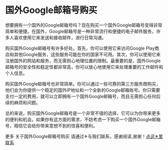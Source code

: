 # 国外Google邮箱号购买

想要拥有一个国外的Google邮箱号吗？现在购买一个国外Google邮箱号变得非常简单和便捷。在国外，Google邮箱号是一种非常流行和便捷的电子邮件服务，许多人喜欢使用它来发送和接收邮件，进行日常沟通。

购买国外Google邮箱号有许多好处。首先，你可以使用它来访问Google Play商店和其他Google服务，这些服务可能在你的国家不可用。其次，你可以使用它来注册国外的网站和服务，而无需担心地理位置的限制。最重要的是，国外Google邮箱号的安全性和稳定性都非常高，你可以放心地使用它来处理重要的工作邮件和个人信息。

购买国外Google邮箱号也非常简单。你可以通过一些可靠的第三方服务商购买，他们会为你提供一个稳定的国外IP地址和一个全新的Google邮箱账号。你只需要支付一定的费用，就可以立即拥有一个国外Google邮箱号，而且无需担心任何后续的麻烦和问题。

总的来说，购买国外Google邮箱号是一个非常不错的选择，它可以为你带来更多的便利和机会。如果你有这方面的需求，不妨考虑一下购买一个国外Google邮箱号，相信它会给你带来意想不到的惊喜和便利。

更多 关于国外Google邮箱号购买 请通过✈与我们联系，感谢阅读,谢谢！[点这✈里联系](https://abc.k02.cc)